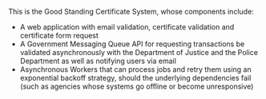 This is the Good Standing Certificate System, whose components include:

- A web application with email validation, certificate validation and certificate form request
- A Government Messaging Queue API for requesting transactions be validated asynchronously with the Department of Justice and the Police Department as well as notifying users via email
- Asynchronous Workers that can process jobs and retry them using an exponential backoff strategy, should the underlying dependencies fail (such as agencies whose systems go offline or become unresponsive) 
